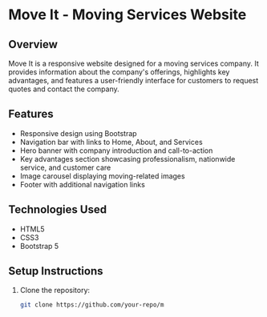# Move It - Moving Services Website

## Overview
Move It is a responsive website designed for a moving services company. It provides information about the company's offerings, highlights key advantages, and features a user-friendly interface for customers to request quotes and contact the company.

## Features
- Responsive design using Bootstrap
- Navigation bar with links to Home, About, and Services
- Hero banner with company introduction and call-to-action
- Key advantages section showcasing professionalism, nationwide service, and customer care
- Image carousel displaying moving-related images
- Footer with additional navigation links

## Technologies Used
- HTML5
- CSS3
- Bootstrap 5

## Setup Instructions
1. Clone the repository:
   ```sh
   git clone https://github.com/your-repo/m
